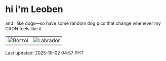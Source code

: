 # hi i'm Leoben

and i like dogs—so have some random dog pics that change whenever my CRON feels like it

|  |  |
|--------|----------|
| ![Borzoi](https://random-dog-vercel.vercel.app/api/random-borzoi?v=1759352255) | ![Labrador](https://random-dog-vercel.vercel.app/api/random-labrador?v=1759352255) |

Last updated: 2025-10-02 04:57 PHT
